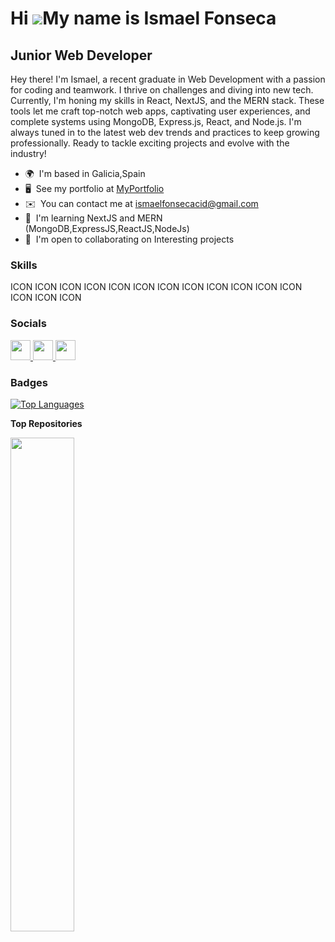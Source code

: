 Hi ![](https://user-images.githubusercontent.com/18350557/176309783-0785949b-9127-417c-8b55-ab5a4333674e.gif)My name is Ismael Fonseca
======================================================================================================================================

Junior Web Developer
--------------------

Hey there! I'm Ismael, a recent graduate in Web Development with a passion for coding and teamwork. I thrive on challenges and diving into new tech. Currently, I'm honing my skills in React, NextJS, and the MERN stack. These tools let me craft top-notch web apps, captivating user experiences, and complete systems using MongoDB, Express.js, React, and Node.js. I'm always tuned in to the latest web dev trends and practices to keep growing professionally. Ready to tackle exciting projects and evolve with the industry!

* 🌍  I'm based in Galicia,Spain
* 🖥️  See my portfolio at [MyPortfolio](http://https://github.com/ismaelfonsecacid/projects)
* ✉️  You can contact me at [ismaelfonsecacid@gmail.com](mailto:ismaelfonsecacid@gmail.com)
* 🧠  I'm learning NextJS and MERN (MongoDB,ExpressJS,ReactJS,NodeJs)
* 🤝  I'm open to collaborating on Interesting projects

### Skills


<p align="left">
ICON ICON ICON ICON ICON ICON ICON ICON ICON ICON ICON ICON ICON ICON ICON
</p>


### Socials

<p align="left"> <a href="https://www.github.com/ismaelfonsecacid" target="_blank" rel="noreferrer"> <picture> <source media="(prefers-color-scheme: dark)" srcset="https://raw.githubusercontent.com/danielcranney/readme-generator/main/public/icons/socials/github-dark.svg" /> <source media="(prefers-color-scheme: light)" srcset="https://raw.githubusercontent.com/danielcranney/readme-generator/main/public/icons/socials/github.svg" /> <img src="https://raw.githubusercontent.com/danielcranney/readme-generator/main/public/icons/socials/github.svg" width="32" height="32" /> </picture> </a> <a href="http://www.instagram.com/_ismafc_" target="_blank" rel="noreferrer"> <picture> <source media="(prefers-color-scheme: dark)" srcset="undefined" /> <source media="(prefers-color-scheme: light)" srcset="https://raw.githubusercontent.com/danielcranney/readme-generator/main/public/icons/socials/instagram.svg" /> <img src="https://raw.githubusercontent.com/danielcranney/readme-generator/main/public/icons/socials/instagram.svg" width="32" height="32" /> </picture> </a> <a href="https://www.linkedin.com/in/ismaelfonsecacid" target="_blank" rel="noreferrer"> <picture> <source media="(prefers-color-scheme: dark)" srcset="undefined" /> <source media="(prefers-color-scheme: light)" srcset="https://raw.githubusercontent.com/danielcranney/readme-generator/main/public/icons/socials/linkedin.svg" /> <img src="https://raw.githubusercontent.com/danielcranney/readme-generator/main/public/icons/socials/linkedin.svg" width="32" height="32" /> </picture> </a></p>

### Badges

<a href="https://github.com/ismaelfonsecacid" align="left"><img src="https://github-readme-stats.vercel.app/api/top-langs/?username=ismaelfonsecacid&langs_count=10&title_color=0891b2&text_color=ffffff&icon_color=0891b2&bg_color=1c1917&hide_border=true&locale=en&custom_title=Top%20%Languages" alt="Top Languages" /></a>

<b>Top Repositories</b>

<div width="100%" align="center"><a href="https://github.com/ismaelfonsecacid/projects" align="left"><img align="left" width="45%" src="https://github-readme-stats.vercel.app/api/pin/?username=ismaelfonsecacid&repo=projects&title_color=0891b2&text_color=ffffff&icon_color=0891b2&bg_color=1c1917&hide_border=true&locale=en" /></a></div><br /><br /><br /><br /><br /><br /><br />
